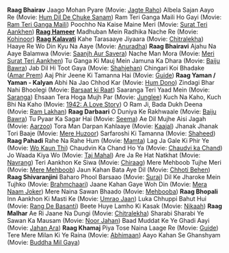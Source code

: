**Raag Bhairav**
Jaago Mohan Pyare (Movie: [Jagte Raho](http://www.imdb.com/title/tt0049378/ ))
Albela Sajan Aayo Re (Movie: [Hum Dil De Chuke Sanam](http://www.imdb.com/title/tt0150992))
Ram Teri Ganga Maili Ho Gayi (Movie: [Ram Teri Ganga Maili](http://www.imdb.com/title/tt0152139))
Poochho Na Kaise Maine Meri (Movie: [Surat Teri Aankhen](http://www.imdb.com/title/tt0056232))
**[Raag Hameer](/2017/05/raga-hamir-raaga-hameer.html)**
Madhuban Mein Radhika Nache Re (Movie: [Kohinoor](http://www.imdb.com/title/tt0053999))
**[Raag Kalavati](/2017/05/raag-kalavati-raga-kalawati.html)**
Kahe Tarasaaye Jiyaara (Movie: [Chitralekha](http://www.imdb.com/title/tt0138360))
Haaye Re Wo Din Kyu Na Aaye (Movie: [Anuradha](http://www.imdb.com/title/tt0137362))
**Raag Bhairavi**
Ajahu Na Aaye Balamwa (Movie: [Saanjh Aur Savera](http://www.imdb.com/title/tt0139584))
Nache Man Mora (Movie: [Meri Surat Teri Aankhen](http://www.imdb.com/title/tt0056232))
Tu Ganga Ki Mauj Mein Jamuna Ka Dhara (Movie: [Baiju Bawra](http://www.imdb.com/title/tt0044392))
Jab Dil Hi Toot Gaya (Movie: [Shahjehan](http://www.imdb.com/title/tt0038931))
Chingari Koi Bhadake ([Amar Prem](http://www.imdb.com/title/tt0066758))
Aaj Phir Jeene Ki Tamanna Hai (Movie: [Guide](http://www.imdb.com/title/tt0059246))
**Raag Yaman / Yaman - Kalyan**
Abhi Na Jao Chhod Kar (Movie: [Hum Dono](http://www.imdb.com/title/tt0225961))
Zindagi Bhar Nahi Bhoolegi (Movie: [Barsaat ki Raat](http://www.imdb.com/title/tt0053637))
Saaranga Teri Yaad Mein (Movie: [Saranga](http://www.imdb.com/title/tt0214082))
Ehsaan Tera Hoga Mujh Par (Movie: [Junglee](http://www.imdb.com/title/tt0055035))
Kuch Na Kaho, Kuch Bhi Na Kaho (Movie: [1942: A Love Story](http://www.imdb.com/title/tt0109010))
O Ram Ji, Bada Dukh Deena (Movie: [Ram Lakhan](http://www.imdb.com/title/tt0098168))
**Raag Darbaari**
O Duniya Ke Rakhwaale (Movie: [Baiju Bawra](http://www.imdb.com/title/tt0044392))
Tu Pyaar Ka Sagar Hai (Movie: [Seema](http://www.imdb.com/title/tt0146266))
Ae Dil Mujhe Aisi Jagah (Movie: [Aarzoo](http://www.imdb.com/title/tt0058921))
Tora Man Darpan Kahlaaye (Movie: [Kaajal](http://www.imdb.com/title/tt0139398))
Jhanak Jhanak Tori Baaje (Movie: [Mere Huzoor](http://www.imdb.com/title/tt0290763))
Sarfaroshi Ki Tamanna (Movie: [Shaheed](http://www.imdb.com/title/tt0293589))
**Raag Pahadi**
Rahe Na Rahe Hum (Movie: [Mamta](http://www.imdb.com/title/tt0060659))
Lag Ja Gale Ki Phir Ye (Movie: [Wo Kaun Thi](http://www.imdb.com/title/tt0232960))
Chaudvin Ka Chand Ho Ya (Movie: [Chaudvi ka Chand](http://www.imdb.com/title/tt0053706/))
Jo Waada Kiya Wo (Movie: [Taj Mahal](http://www.imdb.com/title/tt0057555/))
Are Ja Re Hat Natkhat (Movie: [Navrang](http://www.imdb.com/title/tt0298078))
Teri Aankhon Ke Siwa (Movie: [Chiraag](http://www.imdb.com/title/tt0064164/))
Mere Mehboob Tujhe Meri (Movie: [Mere Mehboob](http://www.imdb.com/title/tt0266765/))
Jaun Kahan Bata Aye Dil (Movie: [Chhoti Behen](http://www.imdb.com/title/tt0255050/))
**Raag Shivaranjini**
Baharo Phool Barsaao (Movie: [Suraj](http://www.imdb.com/title/tt0061046/))
Dil Ke Jharoke Mein Tujhko (Movie: [Brahmchaari](http://www.imdb.com/title/tt0147925/))
Jaane Kahan Gaye Woh Din (Movie: [Mera Naam Joker](http://www.imdb.com/title/tt0066070/))
Mere Naina Sawan Bhaado (Movie: [Mehbooba](http://www.imdb.com/title/tt0268449/))
**Raag Bhopali**
Inn Aankhon Ki Masti Ke (Movie: [Umrao Jaan](https://www.blogger.com/))
Luka Chhuppi Bahut Hui (Movie: [Rang De Basanti](http://www.imdb.com/title/tt0405508/))
Beete Huye Lamho Ki Kasak (Movie: [Nikaah](http://www.imdb.com/title/tt0158827/))
**Raag Malhar**
Ae Ri Jaane Na Dungi (Movie: [Chitralekha](http://www.imdb.com/title/tt0138360/))
Sharabi Sharabi Ye Sawan Ka Mausam (Movie: [Noor Jahan](http://www.imdb.com/name/nm0420451/))
Baad Muddat Ke Ye Ghadi Aayi (Movie: [Jahan Ara](http://www.imdb.com/title/tt0137847/))
**Raag Khamaj**
Piya Tose Naina Laage Re (Movie: [Guide](http://www.imdb.com/title/tt0059246/))
Tere Mere Milan Ki Ye Raina (Movie: [Abhimaan](http://www.imdb.com/title/tt0069671/))
Aayo Kahan Se Ghanshyam (Movie: [Buddha Mil Gaya](http://www.imdb.com/title/tt0244443/))